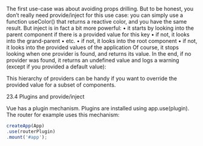The first use-case was about avoiding props drilling. But to be honest, you don’t really need
provide/inject for this use case: you can simply use a function useColor() that returns a reactive
color, and you have the same result.
But inject is in fact a bit more powerful:
• it starts by looking into the parent component if there is a provided value for this key
• if not, it looks into the grand-parent
• etc.
• if not, it looks into the root component
• if not, it looks into the provided values of the application
Of course, it stops looking when one provider is found, and returns its value.
In the end, if no provider was found, it returns an undefined value and logs a warning (except if you
provided a default value):

This hierarchy of providers can be handy if you want to override the provided value for a subset of
components.

23.4 Plugins and provide/inject

Vue has a plugin mechanism. Plugins are installed using app.use(plugin). The router for example
uses this mechanism:

```js
createApp(App)
.use(routerPlugin)
.mount('#app');
```

